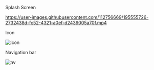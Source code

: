 Splash Screen


https://user-images.githubusercontent.com/112756669/195555726-2732438d-fc52-4321-a0ef-d2439005a70f.mp4


Icon


![icon](https://user-images.githubusercontent.com/112756669/195556339-2c1ef598-6151-4671-8e4e-c7f41e116c26.jpeg)


Navigation bar


![nv](https://user-images.githubusercontent.com/112756669/195556632-029745bd-73d0-422d-b0d8-c985fd7cddda.jpeg)
